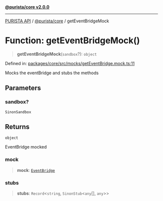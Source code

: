 [**@purista/core v2.0.0**](../README.md)

***

[PURISTA API](../../../packages.md) / [@purista/core](../README.md) / getEventBridgeMock

# Function: getEventBridgeMock()

> **getEventBridgeMock**(`sandbox`?): `object`

Defined in: [packages/core/src/mocks/getEventBridge.mock.ts:11](https://github.com/puristajs/purista/blob/master/packages/core/src/mocks/getEventBridge.mock.ts#L11)

Mocks the eventBridge and stubs the methods

## Parameters

### sandbox?

`SinonSandbox`

## Returns

`object`

EventBridge mocked

### mock

> **mock**: [`EventBridge`](../interfaces/EventBridge.md)

### stubs

> **stubs**: `Record`\<`string`, `SinonStub`\<`any`[], `any`\>\>
